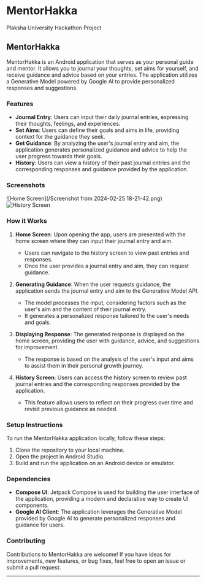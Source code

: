 # MentorHakka
 Plaksha University Hackathon Project
## MentorHakka

MentorHakka is an Android application that serves as your personal guide and mentor. It allows you to journal your thoughts, set aims for yourself, and receive guidance and advice based on your entries. The application utilizes a Generative Model powered by Google AI to provide personalized responses and suggestions.

### Features

- **Journal Entry**: Users can input their daily journal entries, expressing their thoughts, feelings, and experiences.
- **Set Aims**: Users can define their goals and aims in life, providing context for the guidance they seek.
- **Get Guidance**: By analyzing the user's journal entry and aim, the application generates personalized guidance and advice to help the user progress towards their goals.
- **History**: Users can view a history of their past journal entries and the corresponding responses and guidance provided by the application.

### Screenshots

![Home Screen](/Screenshot from 2024-02-25 18-21-42.png)
![History Screen](/screenshots/history_screen.png)

### How it Works

1. **Home Screen**: Upon opening the app, users are presented with the home screen where they can input their journal entry and aim.
   - Users can navigate to the history screen to view past entries and responses.
   - Once the user provides a journal entry and aim, they can request guidance.

2. **Generating Guidance**: When the user requests guidance, the application sends the journal entry and aim to the Generative Model API.
   - The model processes the input, considering factors such as the user's aim and the content of their journal entry.
   - It generates a personalized response tailored to the user's needs and goals.

3. **Displaying Response**: The generated response is displayed on the home screen, providing the user with guidance, advice, and suggestions for improvement.
   - The response is based on the analysis of the user's input and aims to assist them in their personal growth journey.

4. **History Screen**: Users can access the history screen to review past journal entries and the corresponding responses provided by the application.
   - This feature allows users to reflect on their progress over time and revisit previous guidance as needed.

### Setup Instructions

To run the MentorHakka application locally, follow these steps:

1. Clone the repository to your local machine.
2. Open the project in Android Studio.
3. Build and run the application on an Android device or emulator.

### Dependencies

- **Compose UI**: Jetpack Compose is used for building the user interface of the application, providing a modern and declarative way to create UI components.
- **Google AI Client**: The application leverages the Generative Model provided by Google AI to generate personalized responses and guidance for users.

### Contributing

Contributions to MentorHakka are welcome! If you have ideas for improvements, new features, or bug fixes, feel free to open an issue or submit a pull request.

---

